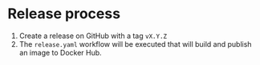 # Release process

1. Create a release on GitHub with a tag `vX.Y.Z`
2. The `release.yaml` workflow will be executed that will build and publish an image to Docker Hub.
